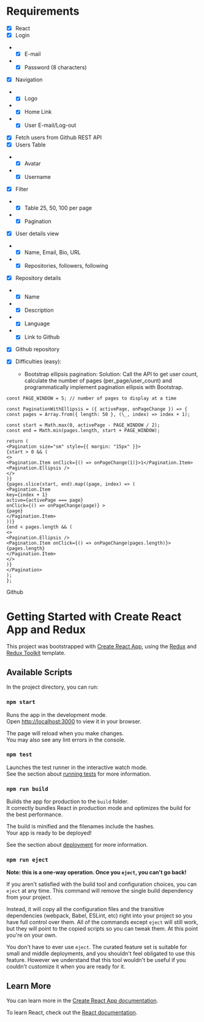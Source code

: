 # Requirements

- [x] React
- [x] Login
- - [x] E-mail
- - [x] Password (8 characters)
- [x] Navigation
- - [x] Logo
- - [x] Home Link
- - [x] User E-mail/Log-out
- [x] Fetch users from Github REST API
- [x] Users Table
- - [x] Avatar
- - [x] Username
- [x] Filter
- - [x] Table 25, 50, 100 per page
- - [x] Pagination
- [x] User details view
- - [x] Name, Email, Bio, URL
- - [x] Repositories, followers, following
- [x] Repository details
- - [x] Name
- - [x] Description
- - [x] Language
- - [x] Link to Github
- [x] Github repository
- [x] Difficulties (easy):

  - Bootstrap ellipsis pagination:
    Solution: Call the API to get user count, calculate the number of pages (per_page/user_count) and programmatically implement pagination ellipsis with Bootstrap.

```
const PAGE_WINDOW = 5; // number of pages to display at a time

const PaginationWithEllipsis = ({ activePage, onPageChange }) => {
const pages = Array.from({ length: 50 }, (\_, index) => index + 1);

const start = Math.max(0, activePage - PAGE_WINDOW / 2);
const end = Math.min(pages.length, start + PAGE_WINDOW);

return (
<Pagination size="sm" style={{ margin: "15px" }}>
{start > 0 && (
<>
<Pagination.Item onClick={() => onPageChange(1)}>1</Pagination.Item>
<Pagination.Ellipsis />
</>
)}
{pages.slice(start, end).map((page, index) => (
<Pagination.Item
key={index + 1}
active={activePage === page}
onClick={() => onPageChange(page)} >
{page}
</Pagination.Item>
))}
{end < pages.length && (
<>
<Pagination.Ellipsis />
<Pagination.Item onClick={() => onPageChange(pages.length)}>
{pages.length}
</Pagination.Item>
</>
)}
</Pagination>
);
};
```

Github

# Getting Started with Create React App and Redux

This project was bootstrapped with [Create React App](https://github.com/facebook/create-react-app), using the [Redux](https://redux.js.org/) and [Redux Toolkit](https://redux-toolkit.js.org/) template.

## Available Scripts

In the project directory, you can run:

### `npm start`

Runs the app in the development mode.\
Open [http://localhost:3000](http://localhost:3000) to view it in your browser.

The page will reload when you make changes.\
You may also see any lint errors in the console.

### `npm test`

Launches the test runner in the interactive watch mode.\
See the section about [running tests](https://facebook.github.io/create-react-app/docs/running-tests) for more information.

### `npm run build`

Builds the app for production to the `build` folder.\
It correctly bundles React in production mode and optimizes the build for the best performance.

The build is minified and the filenames include the hashes.\
Your app is ready to be deployed!

See the section about [deployment](https://facebook.github.io/create-react-app/docs/deployment) for more information.

### `npm run eject`

**Note: this is a one-way operation. Once you `eject`, you can't go back!**

If you aren't satisfied with the build tool and configuration choices, you can `eject` at any time. This command will remove the single build dependency from your project.

Instead, it will copy all the configuration files and the transitive dependencies (webpack, Babel, ESLint, etc) right into your project so you have full control over them. All of the commands except `eject` will still work, but they will point to the copied scripts so you can tweak them. At this point you're on your own.

You don't have to ever use `eject`. The curated feature set is suitable for small and middle deployments, and you shouldn't feel obligated to use this feature. However we understand that this tool wouldn't be useful if you couldn't customize it when you are ready for it.

## Learn More

You can learn more in the [Create React App documentation](https://facebook.github.io/create-react-app/docs/getting-started).

To learn React, check out the [React documentation](https://reactjs.org/).

